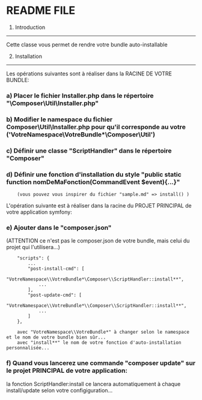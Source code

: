 README FILE
===========

1) Introduction
---------------
Cette classe vous permet de rendre votre bundle auto-installable

2) Installation
---------------


Les opérations suivantes sont à réaliser dans la RACINE DE VOTRE BUNDLE:

### a) Placer le fichier Installer.php dans le répertoire "\Composer\Util\Installer.php"

### b) Modifier le namespace du fichier Composer\Util\Installer.php pour qu'il corresponde au votre ('VotreNamespace\VotreBundle*\Composer\Util')

### c) Définir une classe "ScriptHandler" dans le répertoire "Composer"

### d) Définir une fonction d'installation du style "public static function nomDeMaFonction(CommandEvent $event){...}"
        (vous pouvez vous inspirer du fichier "sample.md" => install() )


L'opération suivante est à réaliser dans la racine du PROJET PRINCIPAL de votre application symfony:

### e) Ajouter dans le "composer.json"
(ATTENTION ce n'est pas le composer.json de votre bundle, mais celui du projet qui l'utilisera...)

        "scripts": {
            ...
            "post-install-cmd": [
                "VotreNamespace\\VotreBundle*\Composer\\ScriptHandler::install**",
                ...
            ],
            "post-update-cmd": [
                "VotreNamespace\\VotreBundle*\\Composer\\ScriptHandler::install**",
                ...
            ]
        },

        avec "VotreNamespace\\VotreBundle*" à changer selon le namespace et le nom de votre bundle bien sûr...
        avec "install**" le nom de votre fonction d'auto-installation personnalisée...


### f) Quand vous lancerez une commande "composer update" sur le  projet PRINCIPAL de votre application:

la fonction ScriptHandler:install ce lancera automatiquement à chaque install/update selon votre configiguration...
